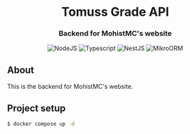 <div align="center">
  <h1 align="center">Tomuss Grade API</h1>

### Backend for MohistMC's website
![NodeJS](https://img.shields.io/badge/node.js-43853D?style=for-the-badge&logo=node.js&logoColor=white)
![Typescript](https://img.shields.io/badge/typescript-007ACC?style=for-the-badge&logo=typescript&logoColor=white)
![NestJS](https://img.shields.io/badge/nest-black?style=for-the-badge&logo=nestjs&logoColor=white)
![MikroORM](https://img.shields.io/badge/mikroorm-FF6F61?style=for-the-badge&logo=typeorm&logoColor=white)
</div>

## About

This is the backend for MohistMC's website.     

## Project setup

```bash
$ docker compose up -d
```
